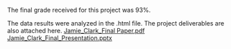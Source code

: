 The final grade received for this project was 93%. 

The data results were analyzed in the .html file. The project deliverables are also attached here.
[Jamie_Clark_Final Paper.pdf](https://github.com/jdclark905/PreviousProjects/files/6979226/Jamie_Clark_Final.Paper.pdf)
[Jamie_Clark_Final_Presentation.pptx](https://github.com/jdclark905/PreviousProjects/files/6979227/Jamie_Clark_Final_Presentation.pptx)

